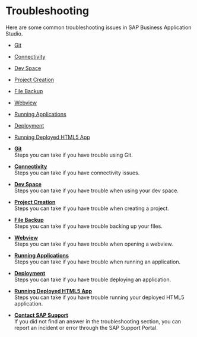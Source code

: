 <!-- loio73e1a38f87424190be129105567e4603 -->

# Troubleshooting

Here are some common troubleshooting issues in SAP Business Application Studio.

-   [Git](git-08993e8.md)
-   [Connectivity](connectivity-d200592.md)
-   [Dev Space](dev-space-62003fa.md)
-   [Project Creation](project-creation-6939978.md)
-   [File Backup](file-backup-eb325ff.md)
-   [Webview](webview-eaa77b3.md)
-   [Running Applications](running-applications-7a16488.md)
-   [Deployment](deployment-f47e958.md)
-   [Running Deployed HTML5 App](running-deployed-html5-app-5b489fe.md)

-   **[Git](git-08993e8.md "Steps you can take if you have trouble using Git. ")**  
Steps you can take if you have trouble using Git.
-   **[Connectivity](connectivity-d200592.md "Steps you can take if you have connectivity issues.")**  
Steps you can take if you have connectivity issues.
-   **[Dev Space](dev-space-62003fa.md "Steps you can take if you have trouble when using your dev space.")**  
Steps you can take if you have trouble when using your dev space.
-   **[Project Creation](project-creation-6939978.md "Steps you can take if you have trouble when creating a project.")**  
Steps you can take if you have trouble when creating a project.
-   **[File Backup](file-backup-eb325ff.md "Steps you can take if you have trouble backing up your files.")**  
Steps you can take if you have trouble backing up your files.
-   **[Webview](webview-eaa77b3.md "Steps you can take if you have trouble when opening a webview.")**  
Steps you can take if you have trouble when opening a webview.
-   **[Running Applications](running-applications-7a16488.md "Steps you can take if you have trouble when running an application.")**  
Steps you can take if you have trouble when running an application.
-   **[Deployment](deployment-f47e958.md "Steps you can take if you have trouble deploying an application.")**  
Steps you can take if you have trouble deploying an application.
-   **[Running Deployed HTML5 App](running-deployed-html5-app-5b489fe.md "Steps you can take if you have trouble running your deployed HTML5
		application.")**  
Steps you can take if you have trouble running your deployed HTML5 application.
-   **[Contact SAP Support](contact-sap-support-a3467fe.md "If you did not find an answer in the troubleshooting section, you can report an incident
		or error through the SAP Support Portal.")**  
If you did not find an answer in the troubleshooting section, you can report an incident or error through the SAP Support Portal.

